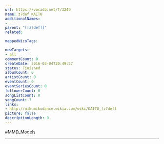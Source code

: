 ```yaml
---
url: https://vocadb.net/T/3249
name: z7def KAITO
additionalNames: 
- 
parent: "[[z7def]]"
related:

mappedNicoTags:

newTargets:
- all
commentCount: 0
createDate: 2016-03-04T20:49:57
status: Finished
albumCount: 0
artistCount: 0
eventCount: 0
eventSeriesCount: 0
followerCount: 0
songListCount: 0
songCount: 7
links: 
- http://mikumikudance.wikia.com/wiki/KAITO_(z7def)
picture: false
descriptionLength: 0
---
```


#MMD_Models



---

